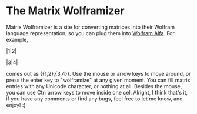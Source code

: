 # The Matrix Wolframizer
Matrix Wolframizer is a site for converting matrices into their Wolfram language representation, so you can plug them into [Wolfram Alfa](https://www.wolframalpha.com/). For example,

|1|2|

|3|4|

comes out as {{1,2},{3,4}}.
Use the mouse or arrow keys to move around, or press the enter key to "wolframize" at any given moment. You can fill matrix entries with any Unicode character, or nothing at all. Besides the mouse, you can use Ctr+arrow keys to move inside one cel.
Alright, I think that's it, if you have any comments or find any bugs, feel free to let me know, and enjoy! :)
